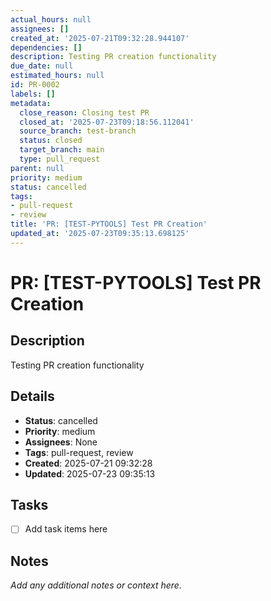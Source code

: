 ```yaml
---
actual_hours: null
assignees: []
created_at: '2025-07-21T09:32:28.944107'
dependencies: []
description: Testing PR creation functionality
due_date: null
estimated_hours: null
id: PR-0002
labels: []
metadata:
  close_reason: Closing test PR
  closed_at: '2025-07-23T09:18:56.112041'
  source_branch: test-branch
  status: closed
  target_branch: main
  type: pull_request
parent: null
priority: medium
status: cancelled
tags:
- pull-request
- review
title: 'PR: [TEST-PYTOOLS] Test PR Creation'
updated_at: '2025-07-23T09:35:13.698125'
---
```


# PR: [TEST-PYTOOLS] Test PR Creation

## Description
Testing PR creation functionality

## Details
- **Status**: cancelled
- **Priority**: medium
- **Assignees**: None
- **Tags**: pull-request, review
- **Created**: 2025-07-21 09:32:28
- **Updated**: 2025-07-23 09:35:13

## Tasks
- [ ] Add task items here

## Notes
_Add any additional notes or context here._
